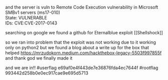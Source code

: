 and the server is vuln to 
   Remote Code Execution vulnerability in Microsoft SMBv1 servers (ms17-010)                                                                                 
    State: VULNERABLE                                                                                                                                       
    IDs:  CVE:CVE-2017-0143                                       

searching on google we found a github for Eternalblue exploit [[Shellshock]]

so we ran into problem that the exploit was not working due to it working only on python2 but we found a blog about a write up for the box that helped 
https://mrzudokorn.medium.com/hackthebox-legacy-5503f997855f
and thank god we finally made it 

and we are in!!
#userflag e69af0e4f443de7e36876fda4ec7644f
#rootflag 993442d258b0e0ec917cae9e695d5713